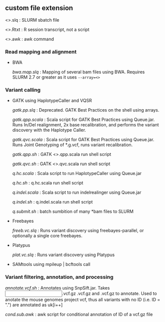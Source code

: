 custom file extension
---
<>.slq  : SLURM sbatch file

<>.Rtxt : R session transcript, not a script

<>.awk  : awk command



### Read mapping and alignment

* BWA

   *bwa.map.slq* : Mapping of several bam files using BWA.  Requires SLURM 2.7 or greater as it uses ```--array=<>```


### Variant calling

* GATK using HaplotypeCaller and VQSR

   *gatk.pp.slq*    : Deprecated.  GATK Best Practices on the shell using arrays.
   
   *gatk.qpp.scala* : Scala script for GATK Best Practices using Queue.jar. Runs In/Del realignment, 2x base recalibration, and performs the variant discovery with the Haplotype Caller.
   
   *gatk.qvc.scala* : Scala script for GATK Best Practices using Queue.jar. Runs Joint Genotyping of *.g.vcf, runs variant recalibration.

   *gatk.qpp.sh*    : GATK <>.qpp.scala run shell script 
   
   *gatk.qvc.sh*	  : GATK <>.qvc.scala run shell script 
   
   
   *q.hc.scala*     : Scala script to run HaplotypeCaller using Queue.jar
   
   *q.hc.sh*	  : q.hc.scala run shell script
   

   *q.indel.scala*  : Scala script to run indelrealinger using Queue.jar
   
   *q.indel.sh*	  : q.indel.scala run shell script
   
   *q.submit.sh*	  : batch sumbition of many *bam files to SLURM

* Freebayes

   *freeb.vc.slq*   : Runs variant discovery using freebayes-parallel, or optionally a single core freebayes.
   
* Platypus

   *plat.vc.slq*    : Runs variant discovery using Platypus
   
* SAMtools using mpileup | bcftools call


### Variant filtering, annotation, and processing

*annotate.vcf.sh*	  : Annotates using SnpSift.jar.  Takes <input>.vcf.gz <output>.vcf.gz and <dbsnp>.vcf.gz to annotate. Used to anotate the mouse genomes project vcf, thus all variants with no ID (i.e. ID = ".") are annotated as uk[i++]

*cond.sub.awk*      : awk script for conditional annotation of ID of a vcf.gz file

